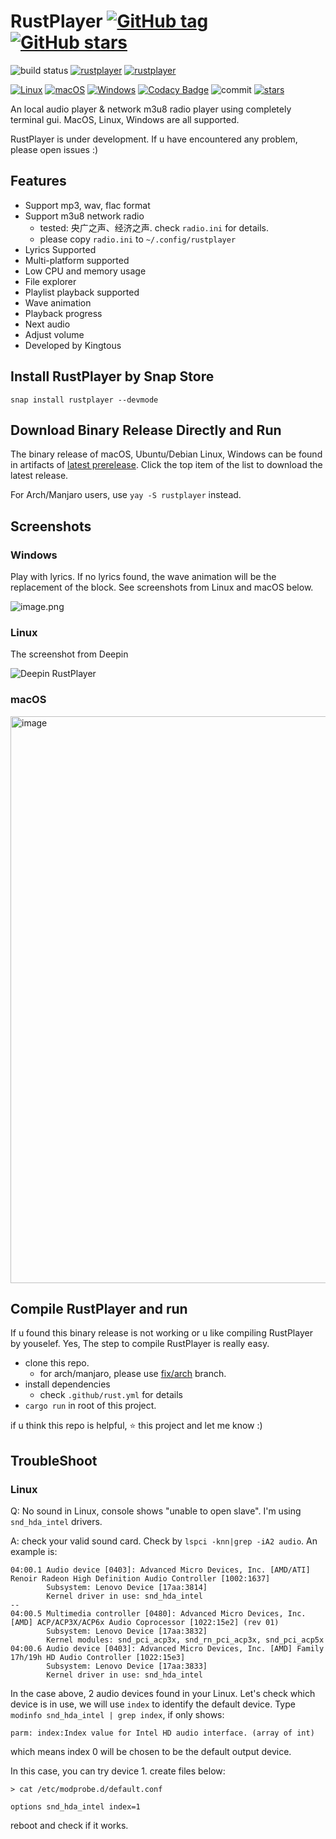 # RustPlayer [![GitHub tag](https://img.shields.io/github/tag/Kingtous/RustPlayer)](https://GitHub.com/Kingtous/RustPlayer/tags/) [![GitHub stars](https://badgen.net/github/stars/Kingtous/RustPlayer)](https://github.com/Kingtous/RustPlayer/stargazers/)

![build status](https://github.com/Kingtous/RustPlayer/actions/workflows/rust.yml/badge.svg)
[![rustplayer](https://snapcraft.io/rustplayer/badge.svg)](https://snapcraft.io/rustplayer)
[![rustplayer](https://snapcraft.io/rustplayer/trending.svg?name=0)](https://snapcraft.io/rustplayer)

[![Linux](https://svgshare.com/i/Zhy.svg)](https://svgshare.com/i/Zhy.svg)
[![macOS](https://svgshare.com/i/ZjP.svg)](https://svgshare.com/i/ZjP.svg)
[![Windows](https://svgshare.com/i/ZhY.svg)](https://svgshare.com/i/ZhY.svg)
[![Codacy Badge](https://app.codacy.com/project/badge/Grade/549d1445d4f14a18b89fbb2340fe15fc)](https://www.codacy.com/gh/Kingtous/RustPlayer/dashboard?utm_source=github.com&amp;utm_medium=referral&amp;utm_content=Kingtous/RustPlayer&amp;utm_campaign=Badge_Grade)
![commit](https://img.shields.io/github/commit-activity/y/kingtous/RustPlayer)
[![stars](https://img.shields.io/github/stars/kingtous/RustPlayer?style=social)]()

An local audio player & network m3u8 radio player using completely terminal gui. MacOS, Linux, Windows are all supported.

RustPlayer is under development. If u have encountered any problem, please open issues :)

## Features

- Support mp3, wav, flac format
- Support m3u8 network radio
    - tested: 央广之声、经济之声. check `radio.ini` for details.
    - please copy `radio.ini` to `~/.config/rustplayer`
- Lyrics Supported
- Multi-platform supported
- Low CPU and memory usage
- File explorer
- Playlist playback supported
- Wave animation
- Playback progress
- Next audio
- Adjust volume
- Developed by Kingtous


## Install RustPlayer by Snap Store

`snap install rustplayer --devmode`

## Download Binary Release Directly and Run

The binary release of macOS, Ubuntu/Debian Linux, Windows can be found in artifacts of [latest prerelease](https://github.com/Kingtous/RustPlayer/releases/tag/latest). Click the top item of the list to download the latest release.

For Arch/Manjaro users, use `yay -S rustplayer` instead.

## Screenshots

### Windows

Play with lyrics. If no lyrics found, the wave animation will be the replacement of the block. See screenshots from Linux and macOS below.

![image.png](https://s2.loli.net/2022/03/04/SbK6RN7tXAym4g3.png)

### Linux 

The screenshot from Deepin

![Deepin RustPlayer](https://s2.loli.net/2022/03/03/YtJWvnDuV4rHs7T.png)

### macOS

<img width="907" alt="image" src="https://user-images.githubusercontent.com/39793325/209902256-29ee60fa-fb45-439c-838d-cd9f1a34a265.png">



## Compile RustPlayer and run

If u found this binary release is not working or u like compiling RustPlayer by youselef. Yes, The step to compile RustPlayer is really easy.

- clone this repo.
  - for arch/manjaro, please use [fix/arch](https://github.com/Kingtous/RustPlayer/tree/fix/arch) branch.
- install dependencies
    - check `.github/rust.yml` for details
- `cargo run` in root of this project.

if u think this repo is helpful, ⭐ this project and let me know :)

## TroubleShoot

### Linux

Q: No sound in Linux, console shows "unable to open slave". I'm using `snd_hda_intel` drivers.

A: check your valid sound card. Check by `lspci -knn|grep -iA2 audio`. An example is:
```
04:00.1 Audio device [0403]: Advanced Micro Devices, Inc. [AMD/ATI] Renoir Radeon High Definition Audio Controller [1002:1637]
        Subsystem: Lenovo Device [17aa:3814]
        Kernel driver in use: snd_hda_intel
--
04:00.5 Multimedia controller [0480]: Advanced Micro Devices, Inc. [AMD] ACP/ACP3X/ACP6x Audio Coprocessor [1022:15e2] (rev 01)
        Subsystem: Lenovo Device [17aa:3832]
        Kernel modules: snd_pci_acp3x, snd_rn_pci_acp3x, snd_pci_acp5x
04:00.6 Audio device [0403]: Advanced Micro Devices, Inc. [AMD] Family 17h/19h HD Audio Controller [1022:15e3]
        Subsystem: Lenovo Device [17aa:3833]
        Kernel driver in use: snd_hda_intel
```

In the case above, 2 audio devices found in your Linux. Let's check which device is in use, we will use `index` to identify the default device. Type `modinfo snd_hda_intel | grep index`, if only shows:

```
parm: index:Index value for Intel HD audio interface. (array of int)
```

which means index 0 will be chosen to be the default output device.

In this case, you can try device 1. create files below:
```shell
> cat /etc/modprobe.d/default.conf                

options snd_hda_intel index=1
```

reboot and check if it works.
